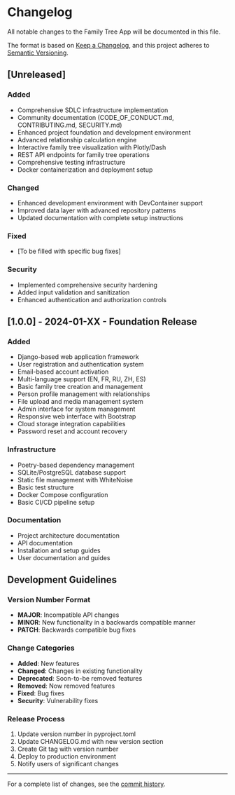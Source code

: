# Changelog

All notable changes to the Family Tree App will be documented in this file.

The format is based on [Keep a Changelog](https://keepachangelog.com/en/1.0.0/),
and this project adheres to [Semantic Versioning](https://semver.org/spec/v2.0.0.html).

## [Unreleased]

### Added
- Comprehensive SDLC infrastructure implementation
- Community documentation (CODE_OF_CONDUCT.md, CONTRIBUTING.md, SECURITY.md)
- Enhanced project foundation and development environment
- Advanced relationship calculation engine
- Interactive family tree visualization with Plotly/Dash
- REST API endpoints for family tree operations
- Comprehensive testing infrastructure
- Docker containerization and deployment setup

### Changed
- Enhanced development environment with DevContainer support
- Improved data layer with advanced repository patterns
- Updated documentation with complete setup instructions

### Fixed
- [To be filled with specific bug fixes]

### Security
- Implemented comprehensive security hardening
- Added input validation and sanitization
- Enhanced authentication and authorization controls

## [1.0.0] - 2024-01-XX - Foundation Release

### Added
- Django-based web application framework
- User registration and authentication system
- Email-based account activation
- Multi-language support (EN, FR, RU, ZH, ES)
- Basic family tree creation and management
- Person profile management with relationships
- File upload and media management system
- Admin interface for system management
- Responsive web interface with Bootstrap
- Cloud storage integration capabilities
- Password reset and account recovery

### Infrastructure
- Poetry-based dependency management
- SQLite/PostgreSQL database support
- Static file management with WhiteNoise
- Basic test structure
- Docker Compose configuration
- Basic CI/CD pipeline setup

### Documentation
- Project architecture documentation
- API documentation
- Installation and setup guides
- User documentation and guides

## Development Guidelines

### Version Number Format
- **MAJOR**: Incompatible API changes
- **MINOR**: New functionality in a backwards compatible manner  
- **PATCH**: Backwards compatible bug fixes

### Change Categories
- **Added**: New features
- **Changed**: Changes in existing functionality
- **Deprecated**: Soon-to-be removed features
- **Removed**: Now removed features
- **Fixed**: Bug fixes
- **Security**: Vulnerability fixes

### Release Process
1. Update version number in pyproject.toml
2. Update CHANGELOG.md with new version section
3. Create Git tag with version number
4. Deploy to production environment
5. Notify users of significant changes

---

For a complete list of changes, see the [commit history](https://github.com/danieleschmidt/family_tree_app/commits/main).
